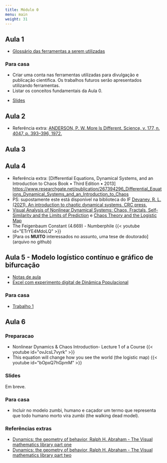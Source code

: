```yaml
---
title: Módulo 0
menu: main
weight: 31
---
```


<!-- # Aula 1 -->

<!-- Link Youtube:, example https://www.youtube.com/watch?v=w7Ft2ymGmfc
{{< youtube w7Ft2ymGmfc >}}-->

<!-- Slides:, example https://www.youtube.com/watch?v=w7Ft2ymGmfc
{{< youtube w7Ft2ymGmfc >}}-->

## Aula 1

- [Glossário das ferramentas a serem utilizadas](/modulo0/glossario/)

### Para casa

* Criar uma conta nas ferramentas utilizadas para divulgação e publicação cientifica. Os trabalhos futuros serão apresentados utilizando ferramentas.
* Listar os conceitos fundamentais da Aula 0.

- [Slides](IFA736_Aula1_Slides.pdf)

## Aula 2

- Referência extra: [ANDERSON, P. W. More Is Different. Science, v. 177, n. 4047, p. 393–396, 1972.](csp_177_.bib)

## Aula 3

## Aula 4

- Referência extra: [Differential Equations, Dynamical Systems, and an Introduction to Chaos
  Book • Third Edition • 2013] https://www.researchgate.net/publication/267394296_Differential_Equations_Dynamical_Systems_and_an_Introduction_to_Chaos
- PS: supostamente este está disponível na biblioteca do IF [Devaney, R. L. (2021). An introduction to chaotic dynamical systems. CRC press.
  ](https://www.researchgate.net/publication/355658928_An_Introduction_to_Chaotic_Dynamical_Systems)
- [Visual Analysis of Nonlinear Dynamical Systems: Chaos, Fractals, Self-Similarity and the Limits of Prediction](https://www.researchgate.net/publication/306226253_Visual_Analysis_of_Nonlinear_Dynamical_Systems_Chaos_Fractals_Self-Similarity_and_the_Limits_of_Prediction) e [Chaos Theory and the Logistic Map](https://geoffboeing.com/2015/03/chaos-theory-logistic-map/)
- The Feigenbaum Constant (4.669) - Numberphile <!-- - [Constante de Feigenbaum](https://www.youtube.com/watch?v=ETrYE4MdoLQ) -->
  {{< youtube id="ETrYE4MdoLQ" >}}
- [Para os **MUITO** interessados no assunto, uma tese de doutorado]<!-- (Feigenbaum_scaling_in_discrete_dynamical_systems_Keith_Briggs_PhD.pdf) --> (arquivo no github)

## Aula 5 - Modelo logístico contínuo e gráfico de bifurcação

- [Notas de aula](ModeloLogisticoContínuo.pdf)
- [Excel com experimento digital de Dinâmica Populacional](Dinamicapopulacao_mapalogistico.xlsx)

### Para casa

- [Trabalho 1](/modulo0/trabalho1/)

## Aula 6

### Preparacao

- Nonlinear Dynamics & Chaos Introduction- Lecture 1 of a Course
  {{< youtube id="ovJcsL7vyrk" >}}
- This equation will change how you see the world (the logistic map)
  {{< youtube id="bOpxQ7hGpmM" >}}

### Slides

Em breve.
<!-- [20230424_104446_IFA736_zumbis_2023.pdf](assets/20230424_104446_IFA736_zumbis_2023.pdf) -->

### Para casa

- Incluir no modelo zumbi, humano e caçador um termo que representa que todo humano morto vira zumbi (the walking dead model).

### Referências extras

- [Dynamics: the geometry of behavior, Ralph H. Abraham - The Visual mathematics library part one](https://www.ifsc.usp.br/~reynaldo/curso_caos/Dynamics.pdf)
- [Dynamics: the geometry of behavior, Ralph H. Abraham - The Visual mathematics library part two](The_Visual_Mathematics_Library.bibtex)

<!-- Recriar a tabela  -->

